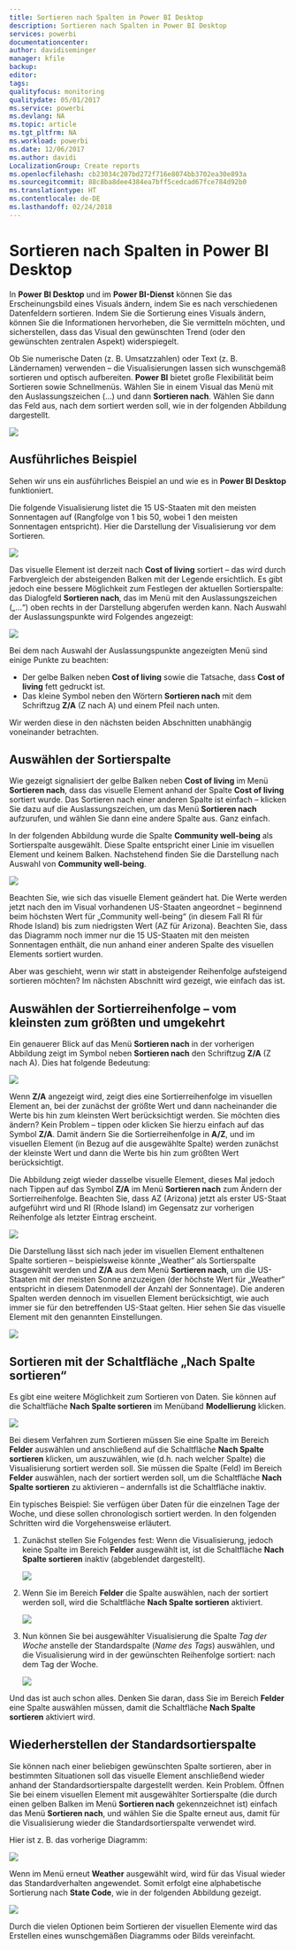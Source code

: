 ```yaml
---
title: Sortieren nach Spalten in Power BI Desktop
description: Sortieren nach Spalten in Power BI Desktop
services: powerbi
documentationcenter: 
author: davidiseminger
manager: kfile
backup: 
editor: 
tags: 
qualityfocus: monitoring
qualitydate: 05/01/2017
ms.service: powerbi
ms.devlang: NA
ms.topic: article
ms.tgt_pltfrm: NA
ms.workload: powerbi
ms.date: 12/06/2017
ms.author: davidi
LocalizationGroup: Create reports
ms.openlocfilehash: cb23034c207bd272f716e8074bb3702ea30e893a
ms.sourcegitcommit: 88c8ba8dee4384ea7bff5cedcad67fce784d92b0
ms.translationtype: HT
ms.contentlocale: de-DE
ms.lasthandoff: 02/24/2018
---
```

# <a name="sort-by-column-in-power-bi-desktop"></a>Sortieren nach Spalten in Power BI Desktop
In **Power BI Desktop** und im **Power BI-Dienst** können Sie das Erscheinungsbild eines Visuals ändern, indem Sie es nach verschiedenen Datenfeldern sortieren. Indem Sie die Sortierung eines Visuals ändern, können Sie die Informationen hervorheben, die Sie vermitteln möchten, und sicherstellen, dass das Visual den gewünschten Trend (oder den gewünschten zentralen Aspekt) widerspiegelt.

Ob Sie numerische Daten (z. B. Umsatzzahlen) oder Text (z. B. Ländernamen) verwenden – die Visualisierungen lassen sich wunschgemäß sortieren und optisch aufbereiten.  **Power BI** bietet große Flexibilität beim Sortieren sowie Schnellmenüs. Wählen Sie in einem Visual das Menü mit den Auslassungszeichen (...) und dann **Sortieren nach**. Wählen Sie dann das Feld aus, nach dem sortiert werden soll, wie in der folgenden Abbildung dargestellt.

![](media/desktop-sort-by-column/sortbycolumn_2.png)

## <a name="more-depth-and-an-example"></a>Ausführliches Beispiel
Sehen wir uns ein ausführliches Beispiel an und wie es in **Power BI Desktop** funktioniert.

Die folgende Visualisierung listet die 15 US-Staaten mit den meisten Sonnentagen auf (Rangfolge von 1 bis 50, wobei 1 den meisten Sonnentagen entspricht). Hier die Darstellung der Visualisierung vor dem Sortieren.

![](media/desktop-sort-by-column/sortbycolumn_1.png)

Das visuelle Element ist derzeit nach **Cost of living** sortiert – das wird durch Farbvergleich der absteigenden Balken mit der Legende ersichtlich. Es gibt jedoch eine bessere Möglichkeit zum Festlegen der aktuellen Sortierspalte: das Dialogfeld **Sortieren nach**, das im Menü mit den Auslassungszeichen („...“) oben rechts in der Darstellung abgerufen werden kann. Nach Auswahl der Auslassungspunkte wird Folgendes angezeigt:

![](media/desktop-sort-by-column/sortbycolumn_2.png)

Bei dem nach Auswahl der Auslassungspunkte angezeigten Menü sind einige Punkte zu beachten:

* Der gelbe Balken neben **Cost of living** sowie die Tatsache, dass **Cost of living** fett gedruckt ist.
* Das kleine Symbol neben den Wörtern **Sortieren nach** mit dem Schriftzug **Z/A** (Z nach A) und einem Pfeil nach unten.

Wir werden diese in den nächsten beiden Abschnitten unabhängig voneinander betrachten.

## <a name="selecting-which-column-to-use-for-sorting"></a>Auswählen der Sortierspalte
Wie gezeigt signalisiert der gelbe Balken neben **Cost of living** im Menü **Sortieren nach**, dass das visuelle Element anhand der Spalte **Cost of living** sortiert wurde. Das Sortieren nach einer anderen Spalte ist einfach – klicken Sie dazu auf die Auslassungszeichen, um das Menü **Sortieren nach** aufzurufen, und wählen Sie dann eine andere Spalte aus. Ganz einfach.

In der folgenden Abbildung wurde die Spalte **Community well-being** als Sortierspalte ausgewählt. Diese Spalte entspricht einer Linie im visuellen Element und keinem Balken. Nachstehend finden Sie die Darstellung nach Auswahl von **Community well-being**.

![](media/desktop-sort-by-column/sortbycolumn_3.png)

Beachten Sie, wie sich das visuelle Element geändert hat. Die Werte werden jetzt nach den im Visual vorhandenen US-Staaten angeordnet – beginnend beim höchsten Wert für „Community well-being“ (in diesem Fall RI für Rhode Island) bis zum niedrigsten Wert (AZ für Arizona). Beachten Sie, dass das Diagramm noch immer nur die 15 US-Staaten mit den meisten Sonnentagen enthält, die nun anhand einer anderen Spalte des visuellen Elements sortiert wurden.

Aber was geschieht, wenn wir statt in absteigender Reihenfolge aufsteigend sortieren möchten? Im nächsten Abschnitt wird gezeigt, wie einfach das ist.

## <a name="selecting-the-sort-order---smallest-to-largest-largest-to-smallest"></a>Auswählen der Sortierreihenfolge – vom kleinsten zum größten und umgekehrt
Ein genauerer Blick auf das Menü **Sortieren nach** in der vorherigen Abbildung zeigt im Symbol neben **Sortieren nach** den Schriftzug **Z/A** (Z nach A). Dies hat folgende Bedeutung:

![](media/desktop-sort-by-column/sortbycolumn_4.png)

Wenn **Z/A** angezeigt wird, zeigt dies eine Sortierreihenfolge im visuellen Element an, bei der zunächst der größte Wert und dann nacheinander die Werte bis hin zum kleinsten Wert berücksichtigt werden. Sie möchten dies ändern? Kein Problem – tippen oder klicken Sie hierzu einfach auf das Symbol **Z/A**. Damit ändern Sie die Sortierreihenfolge in **A/Z**, und im visuellen Element (in Bezug auf die ausgewählte Spalte) werden zunächst der kleinste Wert und dann die Werte bis hin zum größten Wert berücksichtigt.

Die Abbildung zeigt wieder dasselbe visuelle Element, dieses Mal jedoch nach Tippen auf das Symbol **Z/A** im Menü **Sortieren nach** zum Ändern der Sortierreihenfolge. Beachten Sie, dass AZ (Arizona) jetzt als erster US-Staat aufgeführt wird und RI (Rhode Island) im Gegensatz zur vorherigen Reihenfolge als letzter Eintrag erscheint.

![](media/desktop-sort-by-column/sortbycolumn_5.png)

Die Darstellung lässt sich nach jeder im visuellen Element enthaltenen Spalte sortieren – beispielsweise könnte „Weather“ als Sortierspalte ausgewählt werden und **Z/A** aus dem Menü **Sortieren nach**, um die US-Staaten mit der meisten Sonne anzuzeigen (der höchste Wert für „Weather“ entspricht in diesem Datenmodell der Anzahl der Sonnentage). Die anderen Spalten werden dennoch im visuellen Element berücksichtigt, wie auch immer sie für den betreffenden US-Staat gelten. Hier sehen Sie das visuelle Element mit den genannten Einstellungen.

![](media/desktop-sort-by-column/sortbycolumn_6.png)

## <a name="sort-using-the-sort-by-column-button"></a>Sortieren mit der Schaltfläche „Nach Spalte sortieren“
Es gibt eine weitere Möglichkeit zum Sortieren von Daten. Sie können auf die Schaltfläche **Nach Spalte sortieren** im Menüband **Modellierung** klicken.

![](media/desktop-sort-by-column/sortbycolumn_8.png)

Bei diesem Verfahren zum Sortieren müssen Sie eine Spalte im Bereich **Felder** auswählen und anschließend auf die Schaltfläche **Nach Spalte sortieren** klicken, um auszuwählen, wie (d.h. nach welcher Spalte) die Visualisierung sortiert werden soll. Sie müssen die Spalte (Feld) im Bereich **Felder** auswählen, nach der sortiert werden soll, um die Schaltfläche **Nach Spalte sortieren** zu aktivieren – andernfalls ist die Schaltfläche inaktiv.

Ein typisches Beispiel: Sie verfügen über Daten für die einzelnen Tage der Woche, und diese sollen chronologisch sortiert werden. In den folgenden Schritten wird die Vorgehensweise erläutert.

1. Zunächst stellen Sie Folgendes fest: Wenn die Visualisierung, jedoch keine Spalte im Bereich **Felder** ausgewählt ist, ist die Schaltfläche **Nach Spalte sortieren** inaktiv (abgeblendet dargestellt).
   
   ![](media/desktop-sort-by-column/sortbycolumn_9a.png)
2. Wenn Sie im Bereich **Felder** die Spalte auswählen, nach der sortiert werden soll, wird die Schaltfläche **Nach Spalte sortieren** aktiviert.
   
   ![](media/desktop-sort-by-column/sortbycolumn_10.png)
3. Nun können Sie bei ausgewählter Visualisierung die Spalte *Tag der Woche* anstelle der Standardspalte (*Name des Tags*) auswählen, und die Visualisierung wird in der gewünschten Reihenfolge sortiert: nach dem Tag der Woche.
   
   ![](media/desktop-sort-by-column/sortbycolumn_11.png)

Und das ist auch schon alles. Denken Sie daran, dass Sie im Bereich **Felder** eine Spalte auswählen müssen, damit die Schaltfläche **Nach Spalte sortieren** aktiviert wird.

## <a name="getting-back-to-default-column-for-sorting"></a>Wiederherstellen der Standardsortierspalte
Sie können nach einer beliebigen gewünschten Spalte sortieren, aber in bestimmten Situationen soll das visuelle Element anschließend wieder anhand der Standardsortierspalte dargestellt werden. Kein Problem. Öffnen Sie bei einem visuellen Element mit ausgewählter Sortierspalte (die durch einen gelben Balken im Menü **Sortieren nach** gekennzeichnet ist) einfach das Menü **Sortieren nach**, und wählen Sie die Spalte erneut aus, damit für die Visualisierung wieder die Standardsortierspalte verwendet wird.

Hier ist z. B. das vorherige Diagramm:

![](media/desktop-sort-by-column/sortbycolumn_6.png)

Wenn im Menü erneut **Weather** ausgewählt wird, wird für das Visual wieder das Standardverhalten angewendet. Somit erfolgt eine alphabetische Sortierung nach **State Code**, wie in der folgenden Abbildung gezeigt.

![](media/desktop-sort-by-column/sortbycolumn_7.png)

Durch die vielen Optionen beim Sortieren der visuellen Elemente wird das Erstellen eines wunschgemäßen Diagramms oder Bilds vereinfacht.

